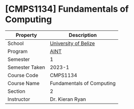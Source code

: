 # [CMPS1134] Fundamentals of Computing

| Property       | Description                                                 |
| -------------- | ----------------------------------------------------------- |
| School         | [University of Belize](https://www.ub.edu.bz/)              |
| Program        | [AINT](https://github.com/stars/andreshungbz/lists/ub-aint) |
| Semester       | 1                                                           |
| Semester Taken | 2023-1                                                      |
| Course Code    | CMPS1134                                                    |
| Course Name    | Fundamentals of Computing                                   |
| Section        | 2                                                           |
| Instructor     | Dr. Kieran Ryan                                             |

